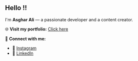 ## Hello !!

I'm **Asghar Ali** — a passionate developer and a content creator.

🌐 **Visit my portfolio:** [Click here](https://www.asgharali.vercel.app)

📲 **Connect with me:**
- 📸 [Instagram](https://www.instagram.com/djgraphyy)
- 💼 [LinkedIn](https://www.linkedin.com/in/asghar-ali-4415iin)
